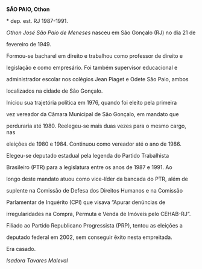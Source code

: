 **SÃO PAIO, Othon**



\* dep. est. RJ 1987-1991.



*Othon José São Paio de Meneses* nasceu em São Gonçalo (RJ) no dia 21 de

fevereiro de 1949.



Formou-se bacharel em direito e trabalhou como professor de direito e

legislação e como empresário. Foi também supervisor educacional e

administrador escolar nos colégios Jean Piaget e Odete São Paio, ambos

localizados na cidade de São Gonçalo.



Iniciou sua trajetória política em 1976, quando foi eleito pela primeira

vez vereador da Câmara Municipal de São Gonçalo, em mandato que

perduraria até 1980. Reelegeu-se mais duas vezes para o mesmo cargo, nas

eleições de 1980 e 1984. Continuou como vereador até o ano de 1986.



Elegeu-se deputado estadual pela legenda do Partido Trabalhista

Brasileiro (PTR) para a legislatura entre os anos de 1987 e 1991. Ao

longo deste mandato atuou como vice-líder da bancada do PTR, além de

suplente na Comissão de Defesa dos Direitos Humanos e na Comissão

Parlamentar de Inquérito (CPI) que visava “Apurar denúncias de

irregularidades na Compra, Permuta e Venda de Imóveis pelo CEHAB-RJ”.



Filiado ao Partido Republicano Progressista (PRP), tentou as eleições a

deputado federal em 2002, sem conseguir êxito nesta empreitada.



Era casado.



*Isadora Tavares Maleval*



